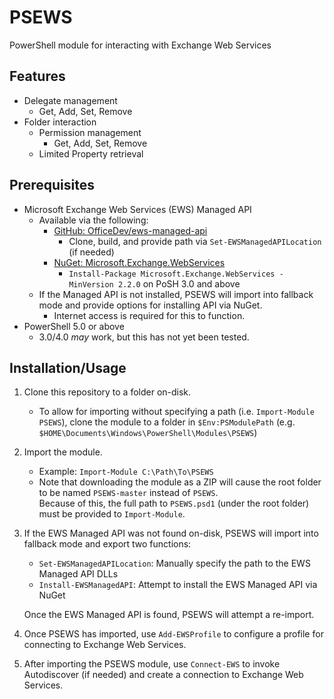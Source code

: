 # PSEWS
PowerShell module for interacting with Exchange Web Services

## Features
* Delegate management
    * Get, Add, Set, Remove
* Folder interaction
    * Permission management
        * Get, Add, Set, Remove
    * Limited Property retrieval

## Prerequisites
* Microsoft Exchange Web Services (EWS) Managed API
    * Available via the following:
        * [GitHub: OfficeDev/ews-managed-api](https://github.com/OfficeDev/ews-managed-api)
            * Clone, build, and provide path via `Set-EWSManagedAPILocation` (if needed)            
        * [NuGet: Microsoft.Exchange.WebServices](https://www.nuget.org/packages/Microsoft.Exchange.WebServices/)
            * `Install-Package Microsoft.Exchange.WebServices -MinVersion 2.2.0` on PoSH 3.0 and above
    * If the Managed API is not installed, PSEWS will import into fallback mode and provide options for installing API via NuGet. 
        * Internet access is required for this to function.
* PowerShell 5.0 or above
    * 3.0/4.0 _may_ work, but this has not yet been tested.

## Installation/Usage
1. Clone this repository to a folder on-disk.
    * To allow for importing without specifying a path (i.e. `Import-Module PSEWS`), clone the module to a folder in `$Env:PSModulePath` (e.g. `$HOME\Documents\Windows\PowerShell\Modules\PSEWS`)
2. Import the module.
    * Example: `Import-Module C:\Path\To\PSEWS`
    * Note that downloading the module as a ZIP will cause the root folder to be named `PSEWS-master` instead of `PSEWS`.  
      Because of this, the full path to `PSEWS.psd1` (under the root folder) must be provided to `Import-Module`.
3. If the EWS Managed API was not found on-disk, PSEWS will import into fallback mode and export two functions:
    * `Set-EWSManagedAPILocation`: Manually specify the path to the EWS Managed API DLLs
    * `Install-EWSManagedAPI`: Attempt to install the EWS Managed API via NuGet

    Once the EWS Managed API is found, PSEWS will attempt a re-import.
4. Once PSEWS has imported, use `Add-EWSProfile` to configure a profile for connecting to Exchange Web Services.
5. After importing the PSEWS module, use `Connect-EWS` to invoke Autodiscover (if needed) and create a connection to Exchange Web Services.

